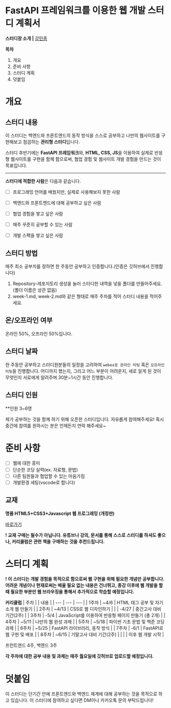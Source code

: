 # FastAPI 프레임워크를 이용한 웹 개발 스터디 계획서


**스터디장 소개 |** [강민종](https://github.com/kang0225)


**목차**


1. 개요
2. 준비 사항
3. 스터디 계획
4. 덧붙임


# 개요  


## **스터디 내용**  


이 스터디는 백엔드와 프론트엔드의 동작 방식을 스스로 공부하고 나만의 웹사이트를 구현해보고 점검하는 **관리형 스터디**입니다.

스터디 후반기에는 **FastAPI 프레임워크**와, **HTML, CSS, JS**을 이용하여 실제로 반응형 웹사이트를 구현을 함께 함으로써, 
협업 경험 및 웹사이트 개발 경험을 만드는 것이 목표입니다.  

---  


**스터디에 적합한 사람**은 다음과 같습니다.

- [ ]  프로그래밍 언어를 배웠지만, 실제로 사용해보지 못한 사람
- [ ]  백엔드와 프론트엔드에 대해 공부하고 싶은 사람
- [ ]  협업 경험을 쌓고 싶은 사람
- [ ]  매주 꾸준히 공부할 수 있는 사람
- [ ]  개발 스펙을 쌓고 싶은 사람
 

## **스터디 방법**

매주 최소 공부치를 정하면 한 주동안 공부하고 인증합니다.(인증은 깃허브에서 진행합니다)

1. Repository-레포지토리 생성을 눌러 스터디한 내역을 넣을 폴더를 만들어주세요.(폴더 이름은 상관 없음)
2. week-1.md, week-2.md와 같은 형태로 매주 주차를 적어 스터디 내용을 적어주세요.

## **온/오프라인 여부**

온라인 50%, 오프라인 50%입니다.

## **스터디 날짜**

한 주동안 공부하고 스터디원분들의 일정을 고려하여 `webex로 온라인 미팅` 혹은 `오프라인 미팅`을 진행합니다. 
어디까지 했는지, 그리고 어느 부분이 어려운지, 새로 알게 된 것이 무엇인지 서로에게 알려주며 30분~1시간 동안 진행합니다.


## **스터디 인원**

**인원 3~6명

제가 공부하는 것을 함께 하기 위해 오픈한 스터디입니다. 자유롭게 참여해주세요! 혹시 중간에 참여를 원하시는 분은 언제든지 연락 해주세요~

# **준비 사항**

- [ ]  웹에 대한 흥미
- [ ]  단순한 코딩 실력(ex. 자료형, 문법)
- [ ]  다른 팀원들과 협업할 수 있는 마음가짐
- [ ]  개발환경 세팅(vscode로 합니다)

## 교재

**명품 HTML5+CSS3+Javascript 웹 프로그래밍 (개정판)**

[바로가기](https://www.booksr.co.kr/product/9788970505459/)

**! 교재 구매는 필수가 아닙니다. 유튜브나 강의, 문서를 통해 스스로 스터디를 하셔도 좋으나, 커리큘럼은 관련 책을 구매하는 것을 추천드립니다.**


# 스터디 계획

**! 이 스터디는 개발 경험을 목적으로 함으로써 웹 구현을 위해 필요한 개념만 공부합니다.
어려운 개념이나 현재로써는 배울 필요 없는 내용은 건너뛰고, 종강 이후에 웹 개발을 할 때 필요한 부분만 웹 브라우징을 통해서 추가적으로 학습할 예정입니다.**

**커리큘럼**
| 주차 |  | 내용 |
| --- | --- | --- |
| 1주차 | ~4/6 | HTML 태그 공부 및 자기소개 웹 만들기 |
| 2주차 | ~4/13 | CSS로 웹 디자인하기 |
|  | -4/27 | 중간고사 대비 기간(2주) |
| 3주차 | -5/4 | JavaScript를 이용하여 반응형 페이지 만들기 (총 2개) |
| 4주차 | ~5/11 | 나만의 웹 완성 과제 |
| 5주차 | ~5/18 | 파이썬 기초 문법 및 백준 코딩 과제 |
| 6주차 | ~5/25 | FastAPI 라이브러리, 동작 방식 |
| 7주차 | -6/1 | FastAPI로 웹 구현 및 배포 |
| 8주차 | ~6/15 | 기말고사 대비 기간(2주) |
|  |  | 이후 웹 개발 시작 |

프런트엔드 4주, 백엔드 3주

**각 주차에 대한 공부 내용 및 과제는 매주 월요일에 깃허브로 업로드할 예정입니다.**


# 덧붙임

이 스터디는 단기간 안에 프론트엔드와 백엔드 체계에 대해 공부하는 것을 목적으로 하고 있습니다. 이 스터디에 참여하고 싶다면 DM이나 카카오톡 문의 부탁드립니다!
